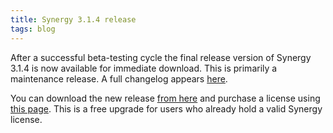 ```yaml
---
title: Synergy 3.1.4 release
tags: blog
---
```


After a successful beta-testing cycle the final release version of Synergy 3.1.4 is now available for immediate download. This is primarily a maintenance release. A full changelog appears [here](http://wincent.dev/a/products/synergy-classic/history/#3.1.4).

You can download the new release [from here](http://wincent.dev/download.php?item=SynergyJaguar.dmg) and purchase a license using [this page](https://wincent.dev/a/products/synergy-classic/purchase/). This is a free upgrade for users who already hold a valid Synergy license.
